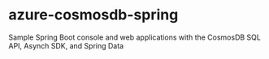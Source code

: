 # azure-cosmosdb-spring
Sample Spring Boot console and web applications with the CosmosDB SQL API, Asynch SDK, and Spring Data
